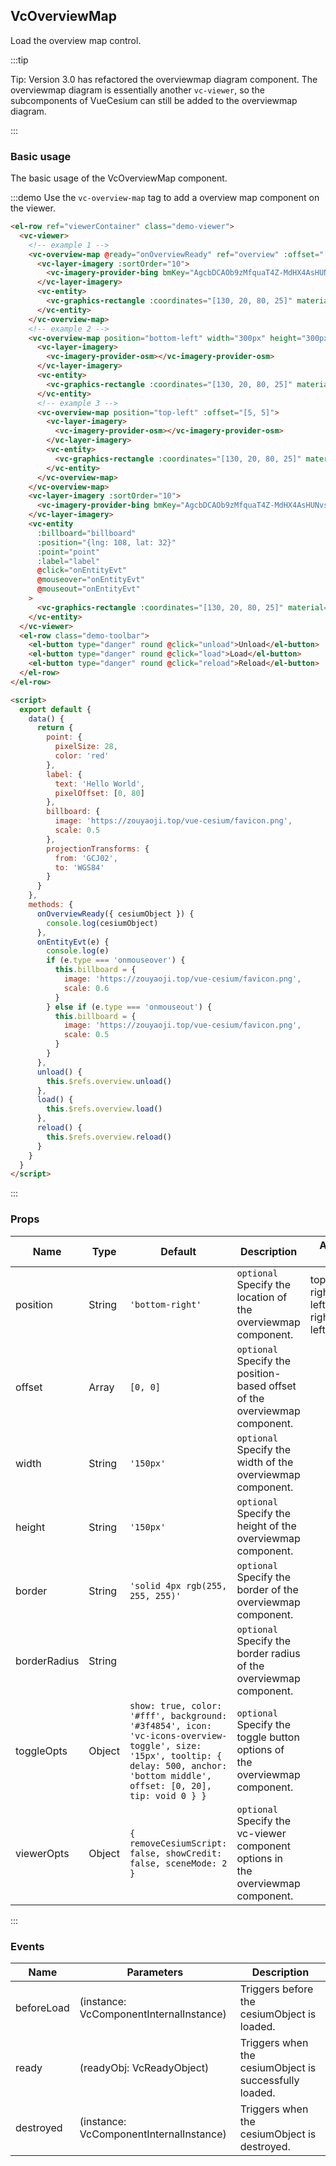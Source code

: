 ## VcOverviewMap

Load the overview map control.

:::tip

Tip: Version 3.0 has refactored the overviewmap diagram component. The overviewmap diagram is essentially another `vc-viewer`, so the subcomponents of VueCesium can still be added to the overviewmap diagram.

:::

### Basic usage

The basic usage of the VcOverviewMap component.

:::demo Use the `vc-overview-map` tag to add a overview map component on the viewer.

```html
<el-row ref="viewerContainer" class="demo-viewer">
  <vc-viewer>
    <!-- example 1 -->
    <vc-overview-map @ready="onOverviewReady" ref="overview" :offset="[5, 5]">
      <vc-layer-imagery :sortOrder="10">
        <vc-imagery-provider-bing bmKey="AgcbDCAOb9zMfquaT4Z-MdHX4AsHUNvs7xgdHefEA5myMHxZk87NTNgdLbG90IE-" mapStyle="Road"></vc-imagery-provider-bing>
      </vc-layer-imagery>
      <vc-entity>
        <vc-graphics-rectangle :coordinates="[130, 20, 80, 25]" material="green"></vc-graphics-rectangle>
      </vc-entity>
    </vc-overview-map>
    <!-- example 2 -->
    <vc-overview-map position="bottom-left" width="300px" height="300px" :offset="[5, 5]" :viewerOpts="{ showCredit: true, sceneMode: 3 }">
      <vc-layer-imagery>
        <vc-imagery-provider-osm></vc-imagery-provider-osm>
      </vc-layer-imagery>
      <vc-entity>
        <vc-graphics-rectangle :coordinates="[130, 20, 80, 25]" material="green"></vc-graphics-rectangle>
      </vc-entity>
      <!-- example 3 -->
      <vc-overview-map position="top-left" :offset="[5, 5]">
        <vc-layer-imagery>
          <vc-imagery-provider-osm></vc-imagery-provider-osm>
        </vc-layer-imagery>
        <vc-entity>
          <vc-graphics-rectangle :coordinates="[130, 20, 80, 25]" material="green"></vc-graphics-rectangle>
        </vc-entity>
      </vc-overview-map>
    </vc-overview-map>
    <vc-layer-imagery :sortOrder="10">
      <vc-imagery-provider-bing bmKey="AgcbDCAOb9zMfquaT4Z-MdHX4AsHUNvs7xgdHefEA5myMHxZk87NTNgdLbG90IE-"></vc-imagery-provider-bing>
    </vc-layer-imagery>
    <vc-entity
      :billboard="billboard"
      :position="{lng: 108, lat: 32}"
      :point="point"
      :label="label"
      @click="onEntityEvt"
      @mouseover="onEntityEvt"
      @mouseout="onEntityEvt"
    >
      <vc-graphics-rectangle :coordinates="[130, 20, 80, 25]" material="green"></vc-graphics-rectangle>
    </vc-entity>
  </vc-viewer>
  <el-row class="demo-toolbar">
    <el-button type="danger" round @click="unload">Unload</el-button>
    <el-button type="danger" round @click="load">Load</el-button>
    <el-button type="danger" round @click="reload">Reload</el-button>
  </el-row>
</el-row>

<script>
  export default {
    data() {
      return {
        point: {
          pixelSize: 28,
          color: 'red'
        },
        label: {
          text: 'Hello World',
          pixelOffset: [0, 80]
        },
        billboard: {
          image: 'https://zouyaoji.top/vue-cesium/favicon.png',
          scale: 0.5
        },
        projectionTransforms: {
          from: 'GCJ02',
          to: 'WGS84'
        }
      }
    },
    methods: {
      onOverviewReady({ cesiumObject }) {
        console.log(cesiumObject)
      },
      onEntityEvt(e) {
        console.log(e)
        if (e.type === 'onmouseover') {
          this.billboard = {
            image: 'https://zouyaoji.top/vue-cesium/favicon.png',
            scale: 0.6
          }
        } else if (e.type === 'onmouseout') {
          this.billboard = {
            image: 'https://zouyaoji.top/vue-cesium/favicon.png',
            scale: 0.5
          }
        }
      },
      unload() {
        this.$refs.overview.unload()
      },
      load() {
        this.$refs.overview.load()
      },
      reload() {
        this.$refs.overview.reload()
      }
    }
  }
</script>
```

:::

### Props

<!-- prettier-ignore -->
| Name | Type | Default | Description | Accepted Values |
| ---- | ---- | ------- | ----------- | --------------- |
| position | String | `'bottom-right'` | `optional` Specify the location of the overviewmap component. | top-right/top-left/bottom-right/bottom-left |
| offset | Array | `[0, 0]` | `optional` Specify the position-based offset of the overviewmap component. | |
| width | String | `'150px'` | `optional` Specify the width of the overviewmap component. |
| height | String | `'150px'` | `optional` Specify the height of the overviewmap component. |
| border | String | `'solid 4px rgb(255, 255, 255)'` | `optional` Specify the border of the overviewmap component. |
| borderRadius | String | | `optional` Specify the border radius of the overviewmap component. |
| toggleOpts | Object | `show: true, color: '#fff', background: '#3f4854', icon: 'vc-icons-overview-toggle', size: '15px', tooltip: { delay: 500, anchor: 'bottom middle', offset: [0, 20], tip: void 0 } }` | `optional` Specify the toggle button options of the overviewmap component. |
| viewerOpts | Object |`{ removeCesiumScript: false, showCredit: false, sceneMode: 2 }` | `optional` Specify the vc-viewer component options in the overviewmap component.|

:::

### Events

| Name       | Parameters                              | Description                                            |
| ---------- | --------------------------------------- | ------------------------------------------------------ |
| beforeLoad | (instance: VcComponentInternalInstance) | Triggers before the cesiumObject is loaded.            |
| ready      | (readyObj: VcReadyObject)               | Triggers when the cesiumObject is successfully loaded. |
| destroyed  | (instance: VcComponentInternalInstance) | Triggers when the cesiumObject is destroyed.           |
